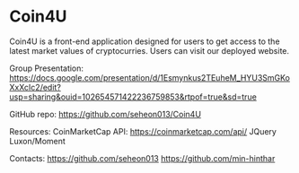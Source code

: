 # Coin4U

Coin4U is a front-end application designed for users to get access to the latest market values of cryptocurries. Users can visit our deployed website.

Group Presentation: https://docs.google.com/presentation/d/1Esmynkus2TEuheM_HYU3SmGKoXxXcIc2/edit?usp=sharing&ouid=102654571422236759853&rtpof=true&sd=true

GitHub repo: https://github.com/seheon013/Coin4U

Resources:
CoinMarketCap API: https://coinmarketcap.com/api/
JQuery
Luxon/Moment

Contacts:
https://github.com/seheon013
https://github.com/min-hinthar